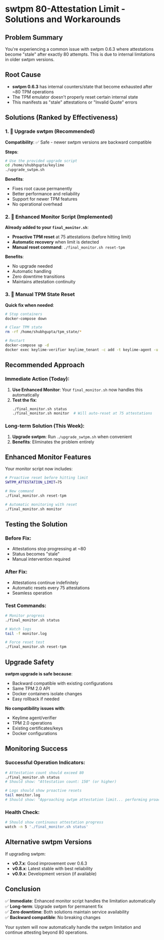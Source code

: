 # swtpm 80-Attestation Limit - Solutions and Workarounds

## Problem Summary
You're experiencing a common issue with swtpm 0.6.3 where attestations become "stale" after exactly 80 attempts. This is due to internal limitations in older swtpm versions.

## Root Cause
- **swtpm 0.6.3** has internal counters/state that become exhausted after ~80 TPM operations
- The TPM emulator doesn't properly reset certain internal state
- This manifests as "stale" attestations or "Invalid Quote" errors

## Solutions (Ranked by Effectiveness)

### 1. 🥇 **Upgrade swtpm (Recommended)**

**Compatibility**: ✅ Safe - newer swtpm versions are backward compatible

**Steps**:
```bash
# Use the provided upgrade script
cd /home/shubhgupta/keylime
./upgrade_swtpm.sh
```

**Benefits**:
- Fixes root cause permanently
- Better performance and reliability
- Support for newer TPM features
- No operational overhead

### 2. 🥈 **Enhanced Monitor Script (Implemented)**

**Already added to your `final_monitor.sh`**:
- **Proactive TPM reset** at 75 attestations (before hitting limit)
- **Automatic recovery** when limit is detected
- **Manual reset command**: `./final_monitor.sh reset-tpm`

**Benefits**:
- No upgrade needed
- Automatic handling
- Zero downtime transitions
- Maintains attestation continuity

### 3. 🥉 **Manual TPM State Reset**

**Quick fix when needed**:
```bash
# Stop containers
docker-compose down

# Clear TPM state  
rm -rf /home/shubhgupta/tpm_state/*

# Restart
docker-compose up -d
docker exec keylime-verifier keylime_tenant -c add -t keylime-agent -u "d432fbb3-d2f1-4a97-9ef7-75bd81c00000"
```

## Recommended Approach

### Immediate Action (Today):
1. **Use Enhanced Monitor**: Your `final_monitor.sh` now handles this automatically
2. **Test the fix**: 
   ```bash
   ./final_monitor.sh status
   ./final_monitor.sh monitor  # Will auto-reset at 75 attestations
   ```

### Long-term Solution (This Week):
1. **Upgrade swtpm**: Run `./upgrade_swtpm.sh` when convenient
2. **Benefits**: Eliminates the problem entirely

## Enhanced Monitor Features

Your monitor script now includes:

```bash
# Proactive reset before hitting limit
SWTPM_ATTESTATION_LIMIT=75

# New command
./final_monitor.sh reset-tpm

# Automatic monitoring with reset
./final_monitor.sh monitor
```

## Testing the Solution

### Before Fix:
- Attestations stop progressing at ~80
- Status becomes "stale" 
- Manual intervention required

### After Fix:
- Attestations continue indefinitely
- Automatic resets every 75 attestations
- Seamless operation

### Test Commands:
```bash
# Monitor progress
./final_monitor.sh status

# Watch logs  
tail -f monitor.log

# Force reset test
./final_monitor.sh reset-tpm
```

## Upgrade Safety

**swtpm upgrade is safe because**:
- Backward compatible with existing configurations
- Same TPM 2.0 API
- Docker containers isolate changes
- Easy rollback if needed

**No compatibility issues with**:
- Keylime agent/verifier
- TPM 2.0 operations
- Existing certificates/keys
- Docker configurations

## Monitoring Success

### Successful Operation Indicators:
```bash
# Attestation count should exceed 80
./final_monitor.sh status
# Should show: "Attestation count: 150" (or higher)

# Logs should show proactive resets
tail monitor.log
# Should show: "Approaching swtpm attestation limit... performing proactive TPM reset"
```

### Health Check:
```bash
# Should show continuous attestation progress
watch -n 5 './final_monitor.sh status'
```

## Alternative swtpm Versions

If upgrading swtpm:
- **v0.7.x**: Good improvement over 0.6.3
- **v0.8.x**: Latest stable with best reliability  
- **v0.9.x**: Development version (if available)

## Conclusion

✅ **Immediate**: Enhanced monitor script handles the limitation automatically  
✅ **Long-term**: Upgrade swtpm for permanent fix  
✅ **Zero downtime**: Both solutions maintain service availability  
✅ **Backward compatible**: No breaking changes  

Your system will now automatically handle the swtpm limitation and continue attesting beyond 80 operations.
